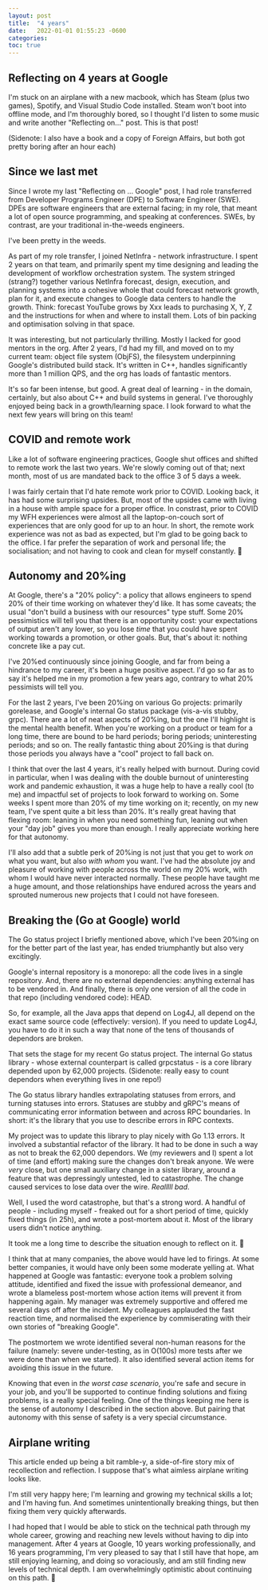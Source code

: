 ```yaml
---
layout: post
title:  "4 years"
date:   2022-01-01 01:55:23 -0600
categories: 
toc: true
---
```


## Reflecting on 4 years at Google

I'm stuck on an airplane with a new macbook, which has Steam (plus two games), Spotify, and Visual Studio Code installed. Steam won't boot into offline mode, and I'm thoroughly bored, so I thought I'd listen to some music and write another "Reflecting on..." post. This is that post!

(Sidenote: I also have a book and a copy of Foreign Affairs, but both got pretty boring after an hour each)

## Since we last met

Since I wrote my last "Reflecting on ... Google" post, I had role transferred from Developer Programs Engineer (DPE) to Software Engineer (SWE). DPEs are software engineers that are external facing; in my role, that meant a lot of open source programming, and speaking at conferences. SWEs, by contrast, are your traditional in-the-weeds engineers.

I've been pretty in the weeds.

As part of my role transfer, I joined NetInfra - network infrastructure. I spent 2 years on that team, and primarily spent my time designing and leading the development of workflow orchestration system. The system stringed (strang?) together various NetInfra forecast, design, execution, and planning systems into a cohesive whole that could forecast network growth, plan for it, and execute changes to Google data centers to handle the growth. Think: forecast YouTube grows by Xxx leads to purchasing X, Y, Z and the instructions for when and where to install them. Lots of bin packing and optimisation solving in that space.

It was interesting, but not particularly thrilling. Mostly I lacked for good mentors in the org. After 2 years, I'd had my fill, and moved on to my current team: object file system (ObjFS), the filesystem underpinning Google's distributed build stack. It's written in C++, handles significantly more than 1 million QPS, and the org has loads of fantastic mentors.

It's so far been intense, but good. A great deal of learning - in the domain, certainly, but also about C++ and build systems in general. I've thoroughly enjoyed being back in a growth/learning space. I look forward to what the next few years will bring on this team!

## COVID and remote work

Like a lot of software engineering practices, Google shut offices and shifted to remote work the last two years. We're slowly coming out of that; next month, most of us are mandated back to the office 3 of 5 days a week.

I was fairly certain that I'd hate remote work prior to COVID. Looking back, it has had some surprising upsides. But, most of the upsides came with living in a house with ample space for a proper office. In constrast, prior to COVID my WFH experiences were almost all the laptop-on-couch sort of experiences that are only good for up to an hour. In short, the remote work experience was not as bad as expected, but I'm glad to be going back to the office. I far prefer the separation of work and personal life; the socialisation; and not having to cook and clean for myself constantly. 🙂

## Autonomy and 20%ing

At Google, there's a "20% policy": a policy that allows engineers to spend 20% of their time working on whatever they'd like. It has some caveats; the usual "don't build a business with our resources" type stuff. Some 20% pessimistics will tell you that there is an opportunity cost: your expectations of output aren't any lower, so you lose _time_ that you could have spent working towards a promotion, or other goals. But, that's about it: nothing concrete like a pay cut.

I've 20%ed continuously since joining Google, and far from being a hindrance to my career, it's been a huge positive aspect. I'd go so far as to say it's helped me in my promotion a few years ago, contrary to what 20% pessimists will tell you.

For the last 2 years, I've been 20%ing on various Go projects: primarily gorelease, and Google's internal Go status package (vis-a-vis stubby, grpc). There are a lot of neat aspects of 20%ing, but the one I'll highlight is the mental health benefit. When you're working on a product or team for a long time, there are bound to be hard periods; boring periods; uninteresting periods; and so on. The really fantastic thing about 20%ing is that during those periods you always have a "cool" project to fall back on.

I think that over the last 4 years, it's really helped with burnout. During covid in particular, when I was dealing with the double burnout of uninteresting work and pandemic exhaustion, it was a huge help to have a really cool (to me) and impactful set of projects to look forward to working on. Some weeks I spent more than 20% of my time working on it; recently, on my new team, I've spent quite a bit less than 20%. It's really great having that flexing room: leaning in when you need something fun, leaning out when your "day job" gives you more than enough. I really appreciate working here for that autonomy.

I'll also add that a subtle perk of 20%ing is not just that you get to work _on_ what you want, but also _with whom_ you want. I've had the absolute joy and pleasure of working with people across the world on my 20% work, with whom I would have never interacted normally. These people have taught me a huge amount, and those relationships have endured across the years and sprouted numerous new projects that I could not have foreseen.

## Breaking the (Go at Google) world

The Go status project I briefly mentioned above, which I've been 20%ing on for the better part of the last year, has ended triumphantly but also very excitingly.

Google's internal repository is a monorepo: all the code lives in a single repository. And, there are no external dependencies: anything external has to be vendored in. And finally, there is only one version of all the code in that repo (including vendored code): HEAD.

So, for example, all the Java apps that depend on Log4J, all depend on the exact same source code (effectively: version). If you need to update Log4J, you have to do it in such a way that none of the tens of thousands of dependors are broken.

That sets the stage for my recent Go status project. The internal Go status library - whose external counterpart is called grpcstatus - is a core library depended upon by 62,000 projects. (Sidenote: really easy to count dependors when everything lives in one repo!)

The Go status library handles extrapolating statuses from errors, and turning statuses into errors. Statuses are stubby and gRPC's means of communicating error information between and across RPC boundaries. In short: it's the library that you use to describe errors in RPC contexts.

My project was to update this library to play nicely with Go 1.13 errors. It involved a substantial refactor of the library. It had to be done in such a way as not to break the 62,000 dependors. We (my reviewers and I) spent a lot of time (and effort) making sure the changes don't break anyone. We were _very_ close, but one small auxiliary change in a sister library, around a feature that was depressingly untested, led to catastrophe. The change caused services to lose data over the wire. _Realllll bad_.

Well, I used the word catastrophe, but that's a strong word. A handful of people - including myself - freaked out for a short period of time, quickly fixed things (in 25h), and wrote a post-mortem about it. Most of the library users didn't notice anything.

It took me a long time to describe the situation enough to reflect on it. 🙂

I think that at many companies, the above would have led to firings. At some better companies, it would have only been some moderate yelling at. What happened at Google was fantastic: everyone took a problem solving attitude, identified and fixed the issue with professional demeanor, and wrote a blameless post-mortem whose action items will prevent it from happening again. My manager was extremely supportive and offered me several days off after the incident. My colleagues applauded the fast reaction time, and normalised the experience by commiserating with their own stories of "breaking Google".

The postmortem we wrote identified several non-human reasons for the failure (namely: severe under-testing, as in O(100s) more tests after we were done than when we started). It also identified several action items for avoiding this issue in the future.

Knowing that even in _the worst case scenario_, you're safe and secure in your job, and you'll be supported to continue finding solutions and fixing problems, is a really special feeling. One of the things keeping me here is the sense of autonomy I described in the section above. But pairing that autonomy with this sense of safety is a very special circumstance.

## Airplane writing

This article ended up being a bit ramble-y, a side-of-fire story mix of recollection and reflection. I suppose that's what aimless airplane writing looks like.

I'm still very happy here; I'm learning and growing my technical skills a lot; and I'm having fun. And sometimes unintentionally breaking things, but then fixing them very quickly afterwards.

I had hoped that I would be able to stick on the technical path through my whole career, growing and reaching new levels without having to dip into management. After 4 years at Google, 10 years working professionally, and 16 years programming, I'm very pleased to say that I still have that hope, am still enjoying learning, and doing so voraciously, and am still finding new levels of technical depth. I am overwhelmingly optimistic about continuing on this path. 🙂